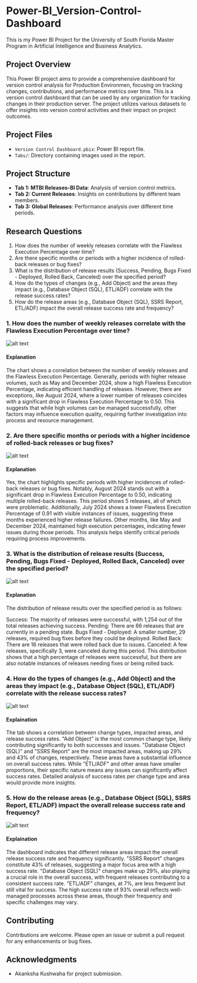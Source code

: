 # Power-BI_Version-Control-Dashboard
This is my Power BI Project for the University of South Florida Master Program in Artificial Intelligence and Business Analytics.

## Project Overview

This Power BI project aims to provide a comprehensive dashboard for version control analysis for Production Environmen, focusing on tracking changes, contributions, and performance metrics over time. This is a version control dashboard that can be used by any organization for tracking changes in their production server. The project utilizes various datasets to offer insights into version control activities and their impact on project outcomes.

## Project Files

- `Version Control Dashboard.pbix`: Power BI report file.
- `Tabs/`: Directory containing images used in the report.

## Project Structure

- **Tab 1: MTBI Releases-BI Data**: Analysis of version control metrics.
- **Tab 2: Current Releases**: Insights on contributions by different team members.
- **Tab 3: Global Releases**: Performance analysis over different time periods.


## Research Questions

1. How does the number of weekly releases correlate with the Flawless Execution Percentage over time?
2. Are there specific months or periods with a higher incidence of rolled-back releases or bug fixes?
3. What is the distribution of release results (Success, Pending, Bugs Fixed - Deployed, Rolled Back, Canceled) over the specified period?
4. How do the types of changes (e.g., Add Object) and the areas they impact (e.g., Database Object (SQL), ETL/ADF) correlate with the release success rates?
5. How do the release areas (e.g., Database Object (SQL), SSRS Report, ETL/ADF) impact the overall release success rate and frequency?

### 1. How does the number of weekly releases correlate with the Flawless Execution Percentage over time?

![alt text](Tabs/image.png)

#### Explanation
The chart shows a correlation between the number of weekly releases and the Flawless Execution Percentage. Generally, periods with higher release volumes, such as May and December 2024, show a high Flawless Execution Percentage, indicating efficient handling of releases. However, there are exceptions, like August 2024, where a lower number of releases coincides with a significant drop in Flawless Execution Percentage to 0.50. This suggests that while high volumes can be managed successfully, other factors may influence execution quality, requiring further investigation into process and resource management.

### 2. Are there specific months or periods with a higher incidence of rolled-back releases or bug fixes?

![alt text](Tabs/image.png)

#### Explanation
Yes, the chart highlights specific periods with higher incidences of rolled-back releases or bug fixes. Notably, August 2024 stands out with a significant drop in Flawless Execution Percentage to 0.50, indicating multiple rolled-back releases. This period shows 5 releases, all of which were problematic. Additionally, July 2024 shows a lower Flawless Execution Percentage of 0.91 with visible instances of issues, suggesting these months experienced higher release failures. Other months, like May and December 2024, maintained high execution percentages, indicating fewer issues during those periods. This analysis helps identify critical periods requiring process improvements.

### 3. What is the distribution of release results (Success, Pending, Bugs Fixed - Deployed, Rolled Back, Canceled) over the specified period?

![alt text](Tabs/image-1.png)

#### Explanation
The distribution of release results over the specified period is as follows:

Success: The majority of releases were successful, with 1,254 out of the total releases achieving success.
Pending: There are 66 releases that are currently in a pending state.
Bugs Fixed - Deployed: A smaller number, 29 releases, required bug fixes before they could be deployed.
Rolled Back: There are 16 releases that were rolled back due to issues.
Canceled: A few releases, specifically 3, were canceled during this period.
This distribution shows that a high percentage of releases were successful, but there are also notable instances of releases needing fixes or being rolled back.

### 4. How do the types of changes (e.g., Add Object) and the areas they impact (e.g., Database Object (SQL), ETL/ADF) correlate with the release success rates?

![alt text](Tabs/image-1.png)

#### Explaination
The tab shows a correlation between change types, impacted areas, and release success rates. "Add Object" is the most common change type, likely contributing significantly to both successes and issues. "Database Object (SQL)" and "SSRS Report" are the most impacted areas, making up 29% and 43% of changes, respectively. These areas have a substantial influence on overall success rates. While "ETL/ADF" and other areas have smaller proportions, their specific nature means any issues can significantly affect success rates. Detailed analysis of success rates per change type and area would provide more insights.

### 5. How do the release areas (e.g., Database Object (SQL), SSRS Report, ETL/ADF) impact the overall release success rate and frequency?

![alt text](Tabs/image-2.png)

#### Explaination
The dashboard indicates that different release areas impact the overall release success rate and frequency significantly. "SSRS Report" changes constitute 43% of releases, suggesting a major focus area with a high success rate. "Database Object (SQL)" changes make up 29%, also playing a crucial role in the overall success, with frequent releases contributing to a consistent success rate. "ETL/ADF" changes, at 7%, are less frequent but still vital for success. The high success rate of 93% overall reflects well-managed processes across these areas, though their frequency and specific challenges may vary.

## Contributing

Contributions are welcome. Please open an issue or submit a pull request for any enhancements or bug fixes.

## Acknowledgments

- Akanksha Kushwaha for project submission.